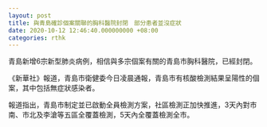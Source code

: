 ```yaml
---
layout: post
title: 與青島確診個案關聯的胸科醫院封閉　部分患者並沒症狀
date: 2020-10-12 12:46:40.000000000 +08:00
categories: rthk
---
```


青島新增6宗新型肺炎病例，相信與多宗個案有關的青島市胸科醫院，已經封閉。

《新華社》報道，青島市衛健委今日凌晨通報，青島市有核酸檢測結果呈陽性的個案，其中包括無症狀感染者。

報道指出，青島市制定並已啟動全員檢測方案，社區檢測正加快推進，3天內對市南、市北及李滄等五區全覆蓋檢測，5天內全覆蓋檢測全市。
　　
